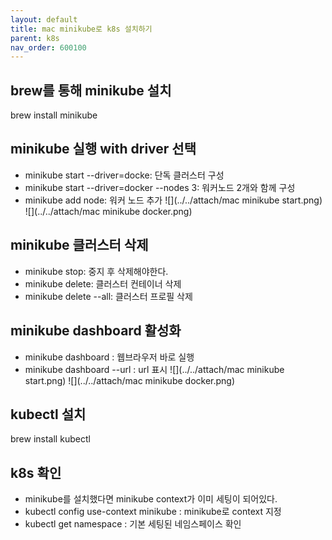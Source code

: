 ```yaml
---
layout: default
title: mac minikube로 k8s 설치하기 
parent: k8s
nav_order: 600100
---
```


## brew를 통해 minikube 설치
brew install minikube


## minikube 실행 with driver 선택
* minikube start --driver=docke: 단독 클러스터 구성
* minikube start --driver=docker --nodes 3: 워커노드 2개와 함께 구성
* minikube add node: 워커 노드 추가
![](../../attach/mac minikube start.png)
![](../../attach/mac minikube docker.png)



## minikube 클러스터 삭제
* minikube stop: 중지 후 삭제해야한다.
* minikube delete: 클러스터 컨테이너 삭제
* minikube delete --all: 클러스터 프로필 삭제


## minikube dashboard 활성화
* minikube dashboard : 웹브라우저 바로 실행
* minikube dashboard --url : url 표시
  ![](../../attach/mac minikube start.png)
  ![](../../attach/mac minikube docker.png)


## kubectl 설치
brew install kubectl

## k8s 확인
* minikube를 설치했다면 minikube context가 이미 세팅이 되어있다.
* kubectl config use-context minikube : minikube로 context 지정
* kubectl get namespace : 기본 세팅된 네임스페이스 확인
